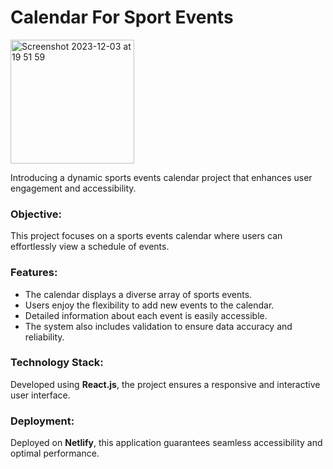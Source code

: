 # Calendar For Sport Events


<img width="198" alt="Screenshot 2023-12-03 at 19 51 59" src="https://github.com/anetasopa/calendar-for-sport-events/assets/58802893/48053871-382c-4b19-9e42-15ef6adb8d59">


Introducing a dynamic sports events calendar project that enhances user engagement and accessibility.

### Objective:

This project focuses on a sports events calendar where users can effortlessly view a schedule of events.

### Features:

* The calendar displays a diverse array of sports events.
* Users enjoy the flexibility to add new events to the calendar.
* Detailed information about each event is easily accessible.
* The system also includes validation to ensure data accuracy and reliability.

### Technology Stack:

Developed using **React.js**, the project ensures a responsive and interactive user interface.

### Deployment:

Deployed on **Netlify**, this application guarantees seamless accessibility and optimal performance.
